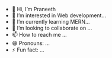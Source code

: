 - 👋 Hi, I’m Praneeth
- 👀 I’m interested in Web development...
- 🌱 I’m currently learning MERN...
- 💞️ I’m looking to collaborate on ...
- 📫 How to reach me ...
- 😄 Pronouns: ...
- ⚡ Fun fact: ...

<!---
DPR37/DPR37 is a ✨ special ✨ repository because its `README.md` (this file) appears on your GitHub profile.
You can click the Preview link to take a look at your changes.
--->
